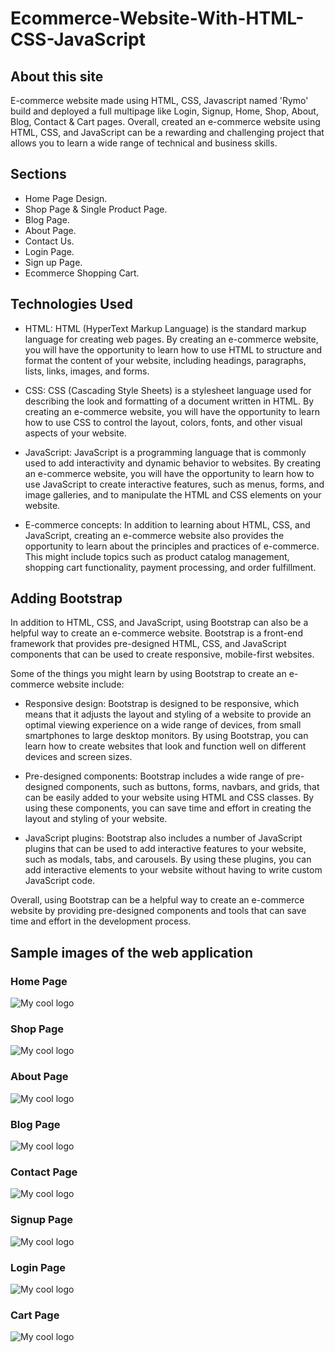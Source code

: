 # Ecommerce-Website-With-HTML-CSS-JavaScript

## About this site

E-commerce website made using HTML, CSS, Javascript named 'Rymo' build and deployed a full multipage like Login, Signup, Home, Shop, About, Blog, Contact & Cart pages. Overall, created an e-commerce website using HTML, CSS, and JavaScript can be a rewarding and challenging project that allows you to learn a wide range of technical and business skills.

## Sections
- Home Page Design.
- Shop Page & Single Product Page.
- Blog Page.
- About Page.
- Contact Us.
- Login Page.
- Sign up Page.
- Ecommerce Shopping Cart.

## Technologies Used

- HTML: HTML (HyperText Markup Language) is the standard markup language for creating web pages. By creating an e-commerce website, you will have the opportunity to learn how to use HTML to structure and format the content of your website, including headings, paragraphs, lists, links, images, and forms.

- CSS: CSS (Cascading Style Sheets) is a stylesheet language used for describing the look and formatting of a document written in HTML. By creating an e-commerce website, you will have the opportunity to learn how to use CSS to control the layout, colors, fonts, and other visual aspects of your website.

- JavaScript: JavaScript is a programming language that is commonly used to add interactivity and dynamic behavior to websites. By creating an e-commerce website, you will have the opportunity to learn how to use JavaScript to create interactive features, such as menus, forms, and image galleries, and to manipulate the HTML and CSS elements on your website.

- E-commerce concepts: In addition to learning about HTML, CSS, and JavaScript, creating an e-commerce website also provides the opportunity to learn about the principles and practices of e-commerce. This might include topics such as product catalog management, shopping cart functionality, payment processing, and order fulfillment.


## Adding Bootstrap

In addition to HTML, CSS, and JavaScript, using Bootstrap can also be a helpful way to create an e-commerce website. Bootstrap is a front-end framework that provides pre-designed HTML, CSS, and JavaScript components that can be used to create responsive, mobile-first websites.

Some of the things you might learn by using Bootstrap to create an e-commerce website include:

- Responsive design: Bootstrap is designed to be responsive, which means that it adjusts the layout and styling of a website to provide an optimal viewing experience on a wide range of devices, from small smartphones to large desktop monitors. By using Bootstrap, you can learn how to create websites that look and function well on different devices and screen sizes.

- Pre-designed components: Bootstrap includes a wide range of pre-designed components, such as buttons, forms, navbars, and grids, that can be easily added to your website using HTML and CSS classes. By using these components, you can save time and effort in creating the layout and styling of your website.

- JavaScript plugins: Bootstrap also includes a number of JavaScript plugins that can be used to add interactive features to your website, such as modals, tabs, and carousels. By using these plugins, you can add interactive elements to your website without having to write custom JavaScript code.

Overall, using Bootstrap can be a helpful way to create an e-commerce website by providing pre-designed components and tools that can save time and effort in the development process.

## Sample images of the web application

### Home Page
<img src="img/page/home.jpg" alt="My cool logo"/>
<br>

### Shop Page
<img src="img/page/shop.jpg" alt="My cool logo"/>
<br>

### About Page
<img src="img/page/about.jpg" alt="My cool logo"/>
<br>

### Blog Page
<img src="img/page/blog.jpg" alt="My cool logo"/>
<br>

### Contact Page
<img src="img/page/contact.jpg" alt="My cool logo"/>
<br>

### Signup Page
<img src="img/page/signup.jpg" alt="My cool logo"/>
<br>

### Login Page
<img src="img/page/login.jpg" alt="My cool logo"/>
<br>

### Cart Page
<img src="img/page/cart.jpg" alt="My cool logo"/>
<br>
